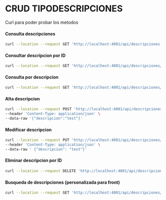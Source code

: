 # CRUD TIPODESCRIPCIONES
Curl para poder probar los metodos

#### Consulta descripciones
```sh
curl --location --request GET 'http://localhost:4001/api/descripciones' 
```

#### Consultar descripcion por ID
```sh
curl --location --request GET 'http://localhost:4001/api/descripciones/1' 
```

#### Consulta por descripcion
```sh
curl --location --request GET 'http://localhost:4001/api/descripciones/descripcion/aire'
```
#### Alta descripcion

```sh
curl --location --request POST 'http://localhost:4001/api/descripciones/' \
--header 'Content-Type: application/json' \
--data-raw '{"descripcion":"test"}'
```

#### Modificar descripcion

```sh
curl --location --request PUT 'http://localhost:4001/api/descripciones/35' \
--header 'Content-Type: application/json' \
--data-raw ' {"descripcion": "test"}'
```

#### Eliminar descripcion por ID

```sh
curl --location --request DELETE 'http://localhost:4001/api/descripciones/35' 
```

#### Busqueda de descripciones (personalizada para front)

```sh
curl --location --request GET 'http://localhost:4001/api/descripciones/ventilador' 
```